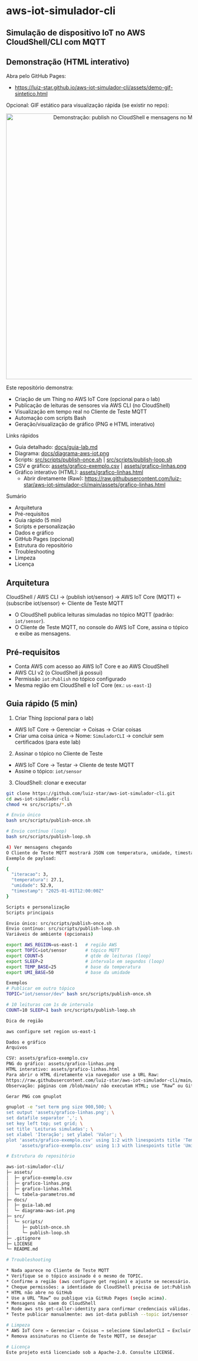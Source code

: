 # aws-iot-simulador-cli

## Simulação de dispositivo IoT no AWS CloudShell/CLI com MQTT

## Demonstração (HTML interativo)

Abra pelo GitHub Pages:
- https://luiz-star.github.io/aws-iot-simulador-cli/assets/demo-gif-sintetico.html

Opcional: GIF estático para visualização rápida (se existir no repo):
<p align="center">
  <img src="assets/demo-publish.gif" alt="Demonstração: publish no CloudShell e mensagens no MQTT Test Client" width="720">
</p>

Este repositório demonstra:
- Criação de um Thing no AWS IoT Core (opcional para o lab)
- Publicação de leituras de sensores via AWS CLI (no CloudShell)
- Visualização em tempo real no Cliente de Teste MQTT
- Automação com scripts Bash
- Geração/visualização de gráfico (PNG e HTML interativo)

Links rápidos
- Guia detalhado: [docs/guia-lab.md](docs/guia-lab.md)
- Diagrama: [docs/diagrama-aws-iot.png](docs/diagrama-aws-iot.png)
- Scripts: [src/scripts/publish-once.sh](src/scripts/publish-once.sh) | [src/scripts/publish-loop.sh](src/scripts/publish-loop.sh)
- CSV e gráfico: [assets/grafico-exemplo.csv](assets/grafico-exemplo.csv) | [assets/grafico-linhas.png](assets/grafico-linhas.png)
- Gráfico interativo (HTML): [assets/grafico-linhas.html](assets/grafico-linhas.html)
  - Abrir diretamente (Raw): https://raw.githubusercontent.com/luiz-star/aws-iot-simulador-cli/main/assets/grafico-linhas.html

Sumário
- Arquitetura
- Pré-requisitos
- Guia rápido (5 min)
- Scripts e personalização
- Dados e gráfico
- GitHub Pages (opcional)
- Estrutura do repositório
- Troubleshooting
- Limpeza
- Licença

## Arquitetura

CloudShell / AWS CLI  → (publish iot/sensor) →  AWS IoT Core (MQTT)  ← (subscribe iot/sensor) ←  Cliente de Teste MQTT

- O CloudShell publica leituras simuladas no tópico MQTT (padrão: `iot/sensor`).
- O Cliente de Teste MQTT, no console do AWS IoT Core, assina o tópico e exibe as mensagens.

## Pré-requisitos

- Conta AWS com acesso ao AWS IoT Core e ao AWS CloudShell
- AWS CLI v2 (o CloudShell já possui)
- Permissão `iot:Publish` no tópico configurado
- Mesma região em CloudShell e IoT Core (ex.: `us-east-1`)

## Guia rápido (5 min)

1) Criar Thing (opcional para o lab)
- AWS IoT Core → Gerenciar → Coisas → Criar coisas
- Criar uma coisa única → Nome: `SimuladorCLI` → concluir sem certificados (para este lab)

2) Assinar o tópico no Cliente de Teste
- AWS IoT Core → Testar → Cliente de teste MQTT
- Assine o tópico: `iot/sensor`

3) CloudShell: clonar e executar
```bash
git clone https://github.com/luiz-star/aws-iot-simulador-cli.git
cd aws-iot-simulador-cli
chmod +x src/scripts/*.sh

# Envio único
bash src/scripts/publish-once.sh

# Envio contínuo (loop)
bash src/scripts/publish-loop.sh

4) Ver mensagens chegando
O Cliente de Teste MQTT mostrará JSON com temperatura, umidade, timestamp e iteração.
Exemplo de payload:

{
  "iteracao": 3,
  "temperatura": 27.1,
  "umidade": 52.9,
  "timestamp": "2025-01-01T12:00:00Z"
}

Scripts e personalização
Scripts principais

Envio único: src/scripts/publish-once.sh
Envio contínuo: src/scripts/publish-loop.sh
Variáveis de ambiente (opcionais)

export AWS_REGION=us-east-1   # região AWS
export TOPIC=iot/sensor       # tópico MQTT
export COUNT=5                # qtde de leituras (loop)
export SLEEP=2                # intervalo em segundos (loop)
export TEMP_BASE=25           # base da temperatura
export UMI_BASE=50            # base da umidade

Exemplos
# Publicar em outro tópico
TOPIC="iot/sensor/dev" bash src/scripts/publish-once.sh

# 10 leituras com 1s de intervalo
COUNT=10 SLEEP=1 bash src/scripts/publish-loop.sh

Dica de região

aws configure set region us-east-1

Dados e gráfico
Arquivos

CSV: assets/grafico-exemplo.csv
PNG do gráfico: assets/grafico-linhas.png
HTML interativo: assets/grafico-linhas.html
Para abrir o HTML diretamente via navegador use a URL Raw:
https://raw.githubusercontent.com/luiz-star/aws-iot-simulador-cli/main/assets/grafico-linhas.html
Observação: páginas com /blob/main/ não executam HTML; use “Raw” ou GitHub Pages.

Gerar PNG com gnuplot

gnuplot -e "set term png size 900,500; \
set output 'assets/grafico-linhas.png'; \
set datafile separator ','; \
set key left top; set grid; \
set title 'Leituras simuladas'; \
set xlabel 'Iteração'; set ylabel 'Valor'; \
plot 'assets/grafico-exemplo.csv' using 1:2 with linespoints title 'Temperatura', \
     'assets/grafico-exemplo.csv' using 1:3 with linespoints title 'Umidade';"

# Estrutura do repositório

aws-iot-simulador-cli/
├─ assets/
│  ├─ grafico-exemplo.csv
│  ├─ grafico-linhas.png
│  ├─ grafico-linhas.html
│  └─ tabela-parametros.md
├─ docs/
│  ├─ guia-lab.md
│  └─ diagrama-aws-iot.png
├─ src/
│  └─ scripts/
│     ├─ publish-once.sh
│     └─ publish-loop.sh
├─ .gitignore
├─ LICENSE
└─ README.md

# Troubleshooting

* Nada aparece no Cliente de Teste MQTT
* Verifique se o tópico assinado é o mesmo de TOPIC.
* Confirme a região (aws configure get region) e ajuste se necessário.
* Cheque permissões: a identidade do CloudShell precisa de iot:Publish no tópico.
* HTML não abre no GitHub
* Use a URL “Raw” ou publique via GitHub Pages (seção acima).
* Mensagens não saem do CloudShell
* Rode aws sts get-caller-identity para confirmar credenciais válidas.
* Teste publicar manualmente: aws iot-data publish --topic iot/sensor --payload '{}'.

# Limpeza
* AWS IoT Core → Gerenciar → Coisas → selecione SimuladorCLI → Excluir
* Remova assinaturas no Cliente de Teste MQTT, se desejar

# Licença
Este projeto está licenciado sob a Apache-2.0. Consulte LICENSE.
